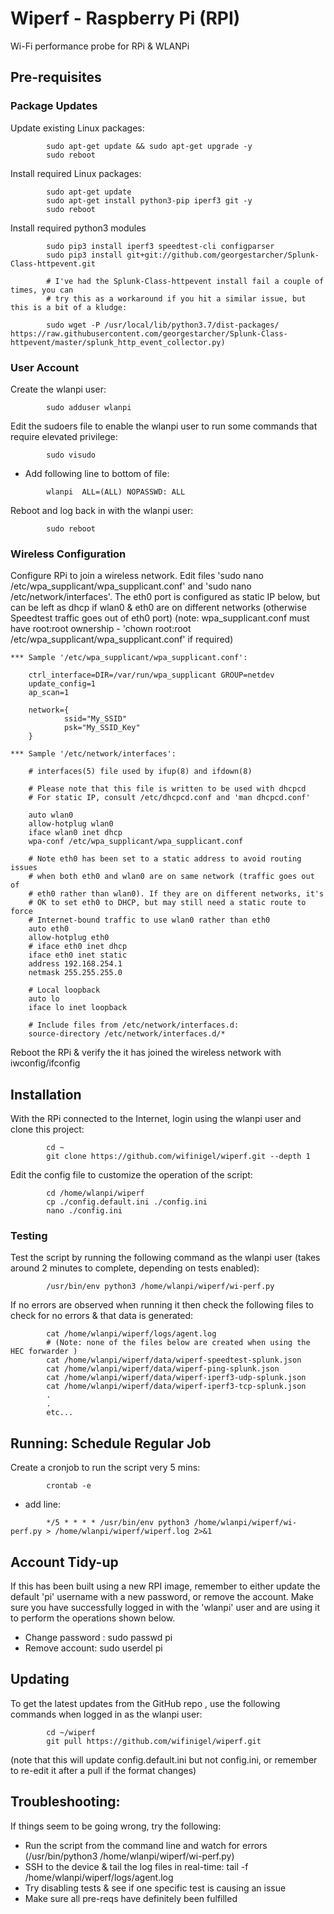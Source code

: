 # Wiperf - Raspberry Pi (RPI)

Wi-Fi performance probe for RPi & WLANPi

## Pre-requisites

### Package Updates

Update existing Linux packages:

```
        sudo apt-get update && sudo apt-get upgrade -y
        sudo reboot
```

Install required Linux packages:

```
        sudo apt-get update
        sudo apt-get install python3-pip iperf3 git -y
        sudo reboot
```
     
Install required python3 modules

```
        sudo pip3 install iperf3 speedtest-cli configparser
        sudo pip3 install git+git://github.com/georgestarcher/Splunk-Class-httpevent.git

        # I've had the Splunk-Class-httpevent install fail a couple of times, you can 
        # try this as a workaround if you hit a similar issue, but this is a bit of a kludge:
        
        sudo wget -P /usr/local/lib/python3.7/dist-packages/ https://raw.githubusercontent.com/georgestarcher/Splunk-Class-httpevent/master/splunk_http_event_collector.py)
```

### User Account

Create the wlanpi user:
```
        sudo adduser wlanpi
```

Edit the sudoers file to enable the wlanpi user to run some commands that require elevated privilege:

```
        sudo visudo
```

- Add following line to bottom of file: 
```
        wlanpi  ALL=(ALL) NOPASSWD: ALL
```

Reboot and log back in with the wlanpi user:

```
        sudo reboot
```

### Wireless Configuration

Configure RPi to join a wireless network. Edit files 'sudo nano /etc/wpa_supplicant/wpa_supplicant.conf' and 'sudo nano /etc/network/interfaces'. The eth0 port is configured as static IP below, but can be left as dhcp if wlan0 & eth0 are on different networks (otherwise Speedtest traffic goes out of eth0 port)
(note: wpa_supplicant.conf must have root:root ownership - 'chown root:root /etc/wpa_supplicant/wpa_supplicant.conf' if required)

    *** Sample '/etc/wpa_supplicant/wpa_supplicant.conf':
    
        ctrl_interface=DIR=/var/run/wpa_supplicant GROUP=netdev
        update_config=1
        ap_scan=1

        network={
                ssid="My_SSID"
                psk="My_SSID_Key"
        }
    
    *** Sample '/etc/network/interfaces':
    
        # interfaces(5) file used by ifup(8) and ifdown(8)

        # Please note that this file is written to be used with dhcpcd
        # For static IP, consult /etc/dhcpcd.conf and 'man dhcpcd.conf'

        auto wlan0
        allow-hotplug wlan0
        iface wlan0 inet dhcp
        wpa-conf /etc/wpa_supplicant/wpa_supplicant.conf

        # Note eth0 has been set to a static address to avoid routing issues 
        # when both eth0 and wlan0 are on same network (traffic goes out of 
        # eth0 rather than wlan0). If they are on different networks, it's
        # OK to set eth0 to DHCP, but may still need a static route to force
        # Internet-bound traffic to use wlan0 rather than eth0
        auto eth0
        allow-hotplug eth0 
        # iface eth0 inet dhcp 
        iface eth0 inet static
        address 192.168.254.1
        netmask 255.255.255.0

        # Local loopback
        auto lo
        iface lo inet loopback

        # Include files from /etc/network/interfaces.d:
        source-directory /etc/network/interfaces.d/*

Reboot the RPi & verify the it has joined the wireless network with iwconfig/ifconfig 

## Installation

With the RPi connected to the Internet, login using the wlanpi user and clone this project:

```
        cd ~
        git clone https://github.com/wifinigel/wiperf.git --depth 1
```

Edit the config file to customize the operation of the script:

```
        cd /home/wlanpi/wiperf
        cp ./config.default.ini ./config.ini
        nano ./config.ini
```

### Testing

Test the script by running the following command as the wlanpi user (takes around 2 minutes to complete, depending on tests enabled):

```
        /usr/bin/env python3 /home/wlanpi/wiperf/wi-perf.py
```

If no errors are observed when running it then check the following files to check for no errors & that data is generated:
```    
        cat /home/wlanpi/wiperf/logs/agent.log
        # (Note: none of the files below are created when using the HEC forwarder )
        cat /home/wlanpi/wiperf/data/wiperf-speedtest-splunk.json
        cat /home/wlanpi/wiperf/data/wiperf-ping-splunk.json
        cat /home/wlanpi/wiperf/data/wiperf-iperf3-udp-splunk.json
        cat /home/wlanpi/wiperf/data/wiperf-iperf3-tcp-splunk.json
        .
        .
        etc...
```

## Running: Schedule Regular Job

Create a cronjob to run the script very 5 mins:

```
        crontab -e
```

- add line: 
```
        */5 * * * * /usr/bin/env python3 /home/wlanpi/wiperf/wi-perf.py > /home/wlanpi/wiperf/wiperf.log 2>&1
```
## Account Tidy-up

If this has been built using a new RPI image, remember to either update the default 'pi' username with a new password, or remove the account. Make sure you have successfully logged in with the 'wlanpi' user and are using it to perform the operations shown below.

- Change password : sudo passwd pi
- Remove account: sudo userdel pi

## Updating

To get the latest updates from the GitHub repo , use the following commands when logged in as the wlanpi user:

```
        cd ~/wiperf
        git pull https://github.com/wifinigel/wiperf.git
```

(note that this will update config.default.ini but not config.ini, or remember to re-edit it after a pull if the format changes)

## Troubleshooting:

If things seem to be going wrong, try the following:

- Run the script from the command line and watch for errors (/usr/bin/python3 /home/wlanpi/wiperf/wi-perf.py)
- SSH to the device & tail the log files in real-time: tail -f /home/wlanpi/wiperf/logs/agent.log
- Try disabling tests & see if one specific test is causing an issue
- Make sure all pre-reqs have definitely been fulfilled

